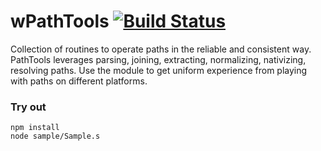 # wPathTools [![Build Status](https://travis-ci.org/Wandalen/wPathTools.svg?branch=master)](https://travis-ci.org/Wandalen/wPathTools)

Collection of routines to operate paths in the reliable and consistent way. PathTools leverages parsing, joining, extracting, normalizing, nativizing, resolving paths. Use the module to get uniform experience from playing with paths on different platforms.

### Try out
```
npm install
node sample/Sample.s
```

